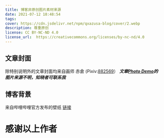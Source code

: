 ```yaml
---
title: 博客非原创图片素材来源
date: 2021-07-12 18:48:54
tags:
cover: https://cdn.jsdelivr.net/npm/qxazusa-blog/cover/2.webp
description: 尊重原创
license: CC BY-NC-ND 4.0
license_url:  https://creativecommons.org/licenses/by-nc-nd/4.0
---
```

## 文章封面

除特别说明外的文章封面均来自画师 赤倉 (Pixiv:<a href="https://www.pixiv.net/users/882569"  target ="_self">882569</a>）
***文章[Photo Demo](https://blog.qxazusa.xyz/2021/07/12/Photo-Demo/)的图片来源不明，知晓者可联系我***

## 博客背景

来自哔哩哔哩官方发布的壁纸 <a href="https://t.bilibili.com/345735525779785808"  target ="_self">链接</a>

# 感谢以上作者
